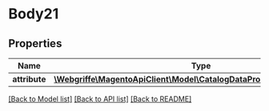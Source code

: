 # Body21

## Properties
Name | Type | Description | Notes
------------ | ------------- | ------------- | -------------
**attribute** | [**\Webgriffe\MagentoApiClient\Model\CatalogDataProductAttributeInterface**](CatalogDataProductAttributeInterface.md) |  | 

[[Back to Model list]](../README.md#documentation-for-models) [[Back to API list]](../README.md#documentation-for-api-endpoints) [[Back to README]](../README.md)



